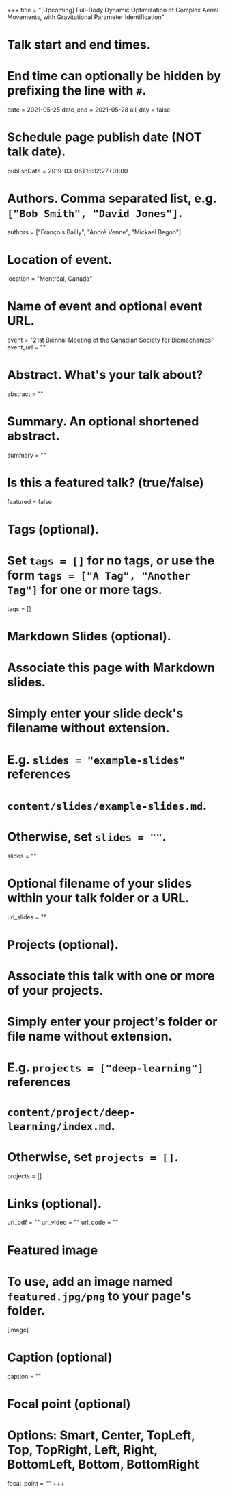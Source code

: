 +++
title = "[Upcoming] Full-Body Dynamic Optimization of Complex Aerial Movements, with Gravitational Parameter Identification"

# Talk start and end times.
#   End time can optionally be hidden by prefixing the line with `#`.
date = 2021-05-25
date_end = 2021-05-28
all_day = false

# Schedule page publish date (NOT talk date).
publishDate = 2019-03-06T16:12:27+01:00

# Authors. Comma separated list, e.g. `["Bob Smith", "David Jones"]`.
authors = ["François Bailly", "André Venne", "Mickael Begon"]

# Location of event.
location = "Montréal, Canada"

# Name of event and optional event URL.
event = "21st Biennal Meeting of the Canadian Society for Biomechanics"
event_url = ""

# Abstract. What's your talk about?
abstract = ""

# Summary. An optional shortened abstract.
summary = ""

# Is this a featured talk? (true/false)
featured = false

# Tags (optional).
#   Set `tags = []` for no tags, or use the form `tags = ["A Tag", "Another Tag"]` for one or more tags.
tags = []

# Markdown Slides (optional).
#   Associate this page with Markdown slides.
#   Simply enter your slide deck's filename without extension.
#   E.g. `slides = "example-slides"` references 
#   `content/slides/example-slides.md`.
#   Otherwise, set `slides = ""`.
slides = ""

# Optional filename of your slides within your talk folder or a URL.
url_slides = ""

# Projects (optional).
#   Associate this talk with one or more of your projects.
#   Simply enter your project's folder or file name without extension.
#   E.g. `projects = ["deep-learning"]` references 
#   `content/project/deep-learning/index.md`.
#   Otherwise, set `projects = []`.
projects = []

# Links (optional).
url_pdf = ""
url_video = ""
url_code = ""

# Featured image
# To use, add an image named `featured.jpg/png` to your page's folder. 
[image]
  # Caption (optional)
  caption = ""

  # Focal point (optional)
  # Options: Smart, Center, TopLeft, Top, TopRight, Left, Right, BottomLeft, Bottom, BottomRight
  focal_point = ""
+++
